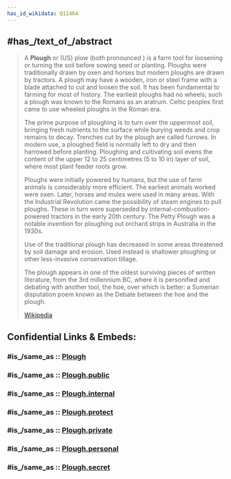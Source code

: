 ```yaml
---
has_id_wikidata: Q11464
---
```



## #has_/text_of_/abstract 

> A **Plough** or (US) plow (both pronounced ) is a farm tool for loosening or turning the soil 
> before sowing seed or planting. 
> Ploughs were traditionally drawn by oxen and horses but modern ploughs are drawn by tractors. 
> A plough may have a wooden, iron or steel frame with a blade attached to cut and loosen the soil. 
> It has been fundamental to farming for most of history. 
> The earliest ploughs had no wheels; such a plough was known to the Romans as an aratrum. 
> Celtic peoples first came to use wheeled ploughs in the Roman era.
>
> The prime purpose of ploughing is to turn over the uppermost soil, bringing fresh nutrients to the surface while burying weeds and crop remains to decay. Trenches cut by the plough are called furrows. In modern use, a ploughed field is normally left to dry and then harrowed before planting. Ploughing and cultivating soil evens the content of the upper 12 to 25 centimetres (5 to 10 in) layer of soil, where most plant feeder roots grow.
>
> Ploughs were initially powered by humans, but the use of farm animals is considerably more efficient. The earliest animals worked were oxen. Later, horses and mules were used in many areas. With the Industrial Revolution came the possibility of steam engines to pull ploughs. These in turn were superseded by internal-combustion-powered tractors in the early 20th century.  The Petty Plough was a notable invention for ploughing out orchard strips in Australia in the 1930s.
>
> Use of the traditional plough has decreased in some areas threatened by soil damage and erosion. Used instead is shallower ploughing or other less-invasive conservation tillage.
>
> The plough appears in one of the oldest surviving pieces of written literature, from the 3rd millennium BC, where it is personified and debating with another tool, the hoe, over which is better: a Sumerian disputation poem known as the Debate between the hoe and the plough.
>
> [Wikipedia](https://en.wikipedia.org/wiki/Plough) 


## Confidential Links & Embeds: 

### #is_/same_as :: [Plough](/_Standards/Technology/Tool/Plough.md) 

### #is_/same_as :: [Plough.public](/_public/Technology/Tool/Plough.public.md) 

### #is_/same_as :: [Plough.internal](/_internal/Technology/Tool/Plough.internal.md) 

### #is_/same_as :: [Plough.protect](/_protect/Technology/Tool/Plough.protect.md) 

### #is_/same_as :: [Plough.private](/_private/Technology/Tool/Plough.private.md) 

### #is_/same_as :: [Plough.personal](/_personal/Technology/Tool/Plough.personal.md) 

### #is_/same_as :: [Plough.secret](/_secret/Technology/Tool/Plough.secret.md)

